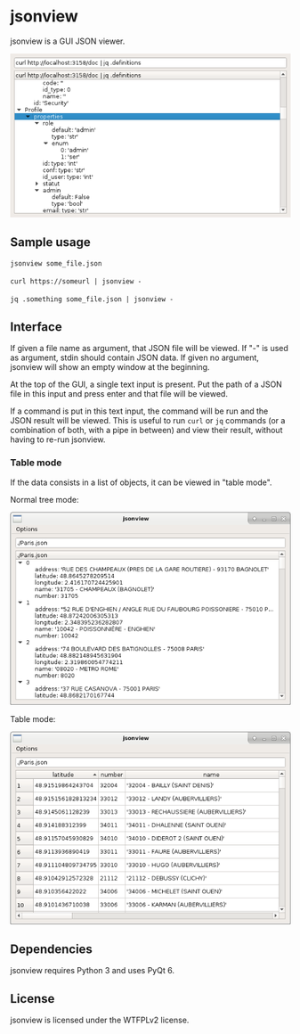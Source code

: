 # jsonview

jsonview is a GUI JSON viewer.

![window displaying with a JSON document as a tree with keys and values](screenshot.png)

## Sample usage

```
jsonview some_file.json

curl https://someurl | jsonview -

jq .something some_file.json | jsonview -
```

## Interface

If given a file name as argument, that JSON file will be viewed. If "-" is used as argument, stdin should contain JSON data.
If given no argument, jsonview will show an empty window at the beginning.

At the top of the GUI, a single text input is present. Put the path of a JSON file in this input and press enter and that file will be viewed.

If a command is put in this text input, the command will be run and the JSON result will be viewed.
This is useful to run `curl` or `jq` commands (or a combination of both, with a pipe in between) and view their result, without having to re-run jsonview.

### Table mode

If the data consists in a list of objects, it can be viewed in "table mode".

Normal tree mode:

![jsonview window showing a list of objects with the same keys in every object](shot-list.png)

Table mode:

![jsonview window showing the same entries but as a table instead of a list](shot-table.png)

## Dependencies

jsonview requires Python 3 and uses PyQt 6.

## License

jsonview is licensed under the WTFPLv2 license.
